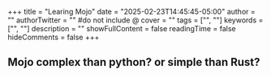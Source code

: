 +++
title = "Learing Mojo"
date = "2025-02-23T14:45:45-05:00"
author = ""
authorTwitter = "" #do not include @
cover = ""
tags = ["", ""]
keywords = ["", ""]
description = ""
showFullContent = false
readingTime = false
hideComments = false
+++

## Mojo complex than python? or simple than Rust?
